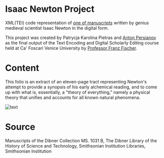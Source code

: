# Isaac Newton Project
XML(TEI) code representation of [one of manuscripts](https://webapp1.dlib.indiana.edu/newton/html/metsnav3.html#mets=http://purl.dlib.indiana.edu/iudl/newton/mets/ALCH00081&page=1) written by genius medieval scientist Isaac Newton in the digital form.

This project was created by Patrycja Karolina Pietras and [Anton Persianov](https://github.com/antonpersi) as the final output of the Text Encoding and Digital Scholarly Editing course held at Ca' Foscari Venice University by [Professor Franz Fischer](www.unive.it/persone/franz.fischer).

# Content

This folio is an extract of an eleven-page tract representing Newton's attempt to provide a synopsis of his early alchemical reading, and to come up with what is, essentially, a "theory of everything," namely a physical theory that unifies and accounts for all known natural phenomena.

![text](http://purl.dlib.indiana.edu/iudl/newton/screen/ALCH00081-01r)

# Source 

Manuscripts of the Dibner Collection MS. 1031 B, The Dibner Library of the History of Science and Technology, Smithsonian Institution Libraries, Smithsonian Institution


